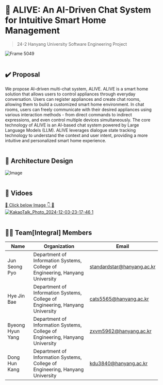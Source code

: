 # 💬 ALIVE: An AI-Driven Chat System for Intuitive Smart Home Management
> 24-2 Hanyang University Software Engineering Project 

![Frame 5049](https://github.com/user-attachments/assets/397ce825-0f39-495e-ba03-d05dd81cdd6d)
<br/><br/>


## ✔️ Proposal
We propose AI-driven multi-chat system, ALIVE. ALIVE is a smart home solution that allows users to control appliances through everyday conversation. Users can register appliances and create chat rooms, allowing them to build a customized smart home environment. In chat rooms, users can freely communicate with their desired appliances using various interaction methods - from direct commands to indirect expressions, and even control multiple devices simultaneously.
The core technology of ALIVE is an AI-based chat system powered by Large Language Models (LLM). ALIVE leverages dialogue state tracking technology to understand the context and user intent, providing a more intuitive and personalized smart home experience.
<br/><br/>



## 🔧 Architecture Design
![Image](https://github.com/user-attachments/assets/6e8be3d1-4667-44d3-bf36-2563318e0758)
<br/><br/>


## 🎥 Vidoes
[🔗 Click below Image 👇 🔗](https://youtu.be/qRJ9v7GVWLA)
<br/>
<a href="https://youtu.be/qRJ9v7GVWLA">
![KakaoTalk_Photo_2024-12-03-23-17-46 1](https://github.com/user-attachments/assets/29976e9a-efa9-468c-a588-56b2a9670923)
</a>
<br/><br/>




## 👫🏻 Team[Integral] Members
| Name | Organization | Email |
|-------|-------|-------|
| Jun Seong Pyo | Department of Information Systems, College of Engineering, Hanyang University | standardstar@hanyang.ac.kr |
| Hye Jin Bae | Department of Information Systems, College of Engineering, Hanyang University | cats5565@hanyang.ac.kr |
| Byeong Hyun Yang | Department of Information Systems, College of Engineering, Hanyang University | zxvm5962@hanyang.ac.kr |
| Dong Hun Kang | Department of Information Systems, College of Engineering, Hanyang University | kdu3840@hanyang.ac.kr |
<br/>
